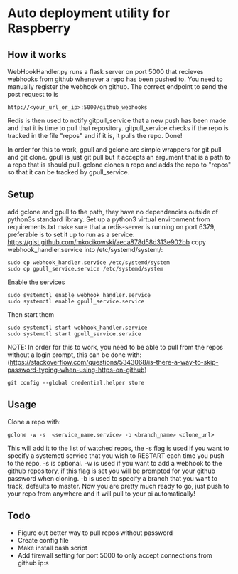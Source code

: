 # Auto deployment utility for Raspberry

## How it works
WebHookHandler.py runs a flask server on port 5000 that recieves webhooks from github whenever a repo has been pushed to. You need to manually register the webhook on github.
The correct endpoint to send the post request to is
```
http://<your_url_or_ip>:5000/github_webhooks
```
Redis is then used to notify gitpull_service that a new push has been made and that it is time to pull that repository.
gitpull_service checks if the repo is tracked in the file "repos" and if it is, it pulls the repo. Done!

In order for this to work, gpull and gclone are simple wrappers for git pull and git clone.
gpull is just git pull but it accepts an argument that is a path to a repo that is should pull.
gclone clones a repo and adds the repo to "repos" so that it can be tracked by gpull_service.

## Setup
add gclone and gpull to the path, they have no dependencies outside of python3s standard library. Set up a python3 virtual environment from requirements.txt
make sure that a redis-server is running on port 6379, preferable is to set it up to run as a service: https://gist.github.com/mkocikowski/aeca878d58d313e902bb
copy webhook_handler.service into /etc/systemd/system/:
```
sudo cp webhook_handler.service /etc/systemd/system
sudo cp gpull_service.service /etc/systemd/system
```
Enable the services
```
sudo systemctl enable webhook_handler.service
sudo systemctl enable gpull_service.service
```
Then start them
```
sudo systemctl start webhook_handler.service
sudo systemctl start gpull_service.service
```

NOTE: In order for this to work, you need to be able to pull from the repos without a login prompt, this can be done with: (https://stackoverflow.com/questions/5343068/is-there-a-way-to-skip-password-typing-when-using-https-on-github)
```
git config --global credential.helper store
```

## Usage
Clone a repo with:
```
gclone -w -s  <service_name.service> -b <branch_name> <clone_url>
```
This will add it to the list of watched repos, the -s flag is used if you want to specify a systemctl service that you wish to RESTART each time you push to the repo, -s is optional. -w is used if you want to add a webhook to the github repository, if this flag is set you will be prompted for your github password when cloning. -b is used to specify a branch that you want to track, defaults to master.
Now you are pretty much ready to go, just push to your repo from anywhere and it will pull to your pi automatically!


## Todo
* Figure out better way to pull repos without password
* Create config file
* Make install bash script
* Add firewall setting for port 5000 to only accept connections from github ip:s

